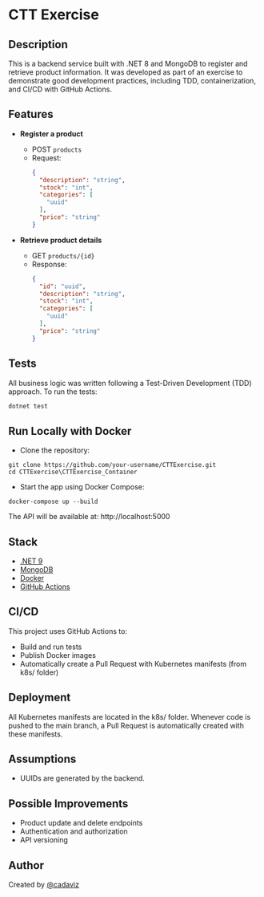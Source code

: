 # CTT Exercise

## Description

This is a backend service built with .NET 8 and MongoDB to register and retrieve product information. It was developed as part of an exercise to demonstrate good development practices, including TDD, containerization, and CI/CD with GitHub Actions.

## Features

- **Register a product**
  - POST `products` 
  - Request:
    ```json
    {
      "description": "string",
      "stock": "int",
      "categories": [
        "uuid"
      ],
      "price": "string"
    }
    ```

- **Retrieve product details**
  - GET `products/{id}`
  - Response:
    ```json
    {
      "id": "uuid",
      "description": "string",
      "stock": "int",
      "categories": [
        "uuid"
      ],
      "price": "string"
    }
    ```

## Tests
All business logic was written following a Test-Driven Development (TDD) approach.
To run the tests:

```bash
dotnet test
```

## Run Locally with Docker
- Clone the repository:
```
git clone https://github.com/your-username/CTTExercise.git
cd CTTExercise\CTTExercise_Container
```

- Start the app using Docker Compose:
```
docker-compose up --build
```
The API will be available at: http://localhost:5000

## Stack

- [.NET 9](https://dotnet.microsoft.com/)
- [MongoDB](https://www.mongodb.com/)
- [Docker](https://www.docker.com/)
- [GitHub Actions](https://github.com/features/actions)

## CI/CD
This project uses GitHub Actions to:

- Build and run tests
- Publish Docker images
- Automatically create a Pull Request with Kubernetes manifests (from k8s/ folder)

## Deployment
All Kubernetes manifests are located in the k8s/ folder.
Whenever code is pushed to the main branch, a Pull Request is automatically created with these manifests.

## Assumptions
- UUIDs are generated by the backend.

## Possible Improvements
- Product update and delete endpoints
- Authentication and authorization
- API versioning

## Author
Created by [@cadaviz](https://github.com/cadaviz)